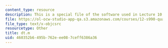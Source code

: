 ```yaml
---
content_type: resource
description: This is a special file of the software used in Lecture 10.
file: https://ol-ocw-studio-app-qa.s3.amazonaws.com/courses/12-s990-quantifying-uncertainty-fall-2012/460352b6495b762eee087ceff6386a36_dt.m
file_type: text/x-objcsrc
resourcetype: Other
title: dt.m
uid: 460352b6-495b-762e-ee08-7ceff6386a36
---
```

